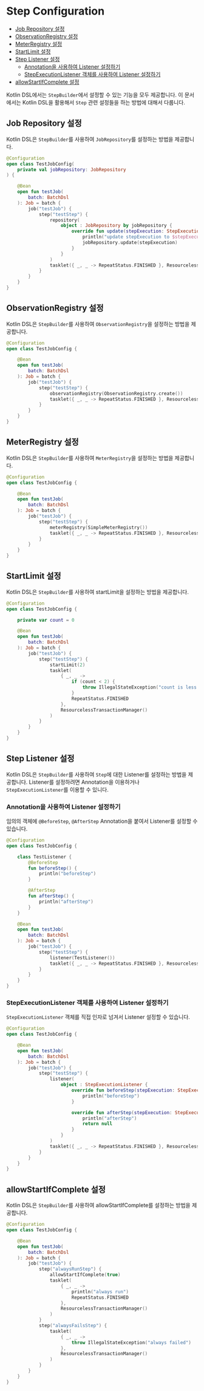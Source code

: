 # Step Configuration

- [Job Repository 설정](#job-repository-설정)
- [ObservationRegistry 설정](#observationregistry-설정)
- [MeterRegistry 설정](#meterregistry-설정)
- [StartLimit 설정](#startlimit-설정)
- [Step Listener 설정](#step-listener-설정)
  - [Annotation을 사용하여 Listener 설정하기](#annotation을-사용하여-listener-설정하기)
  - [StepExecutionListener 객체를 사용하여 Listener 설정하기](#stepexecutionlistener-객체를-사용하여-listener-설정하기)
- [allowStartIfComplete 설정](#allowstartifcomplete-설정)

Kotlin DSL에서는 `StepBuilder`에서 설정할 수 있는 기능을 모두 제공합니다. 이 문서에서는 Kotlin DSL을 활용해서 `Step` 관련 설정들을 하는 방법에 대해서 다룹니다.

## Job Repository 설정

Kotlin DSL은 `StepBuilder`를 사용하여 `JobRepository`를 설정하는 방법을 제공합니다.

```kotlin
@Configuration
open class TestJobConfig(
    private val jobRepository: JobRepository
) {

    @Bean
    open fun testJob(
        batch: BatchDsl
    ): Job = batch {
        job("testJob") {
            step("testStep") {
                repository(
                    object : JobRepository by jobRepository {
                        override fun update(stepExecution: StepExecution) {
                            println("update stepExecution to $stepExecution")
                            jobRepository.update(stepExecution)
                        }
                    }
                )
                tasklet({ _, _ -> RepeatStatus.FINISHED }, ResourcelessTransactionManager())
            }
        }
    }
}
```

## ObservationRegistry 설정

Kotlin DSL은 `StepBuilder`를 사용하여 `ObservationRegistry`을 설정하는 방법을 제공합니다.

```kotlin
@Configuration
open class TestJobConfig {

    @Bean
    open fun testJob(
        batch: BatchDsl
    ): Job = batch {
        job("testJob") {
            step("testStep") {
                observationRegistry(ObservationRegistry.create())
                tasklet({ _, _ -> RepeatStatus.FINISHED }, ResourcelessTransactionManager())
            }
        }
    }
}
```

## MeterRegistry 설정

Kotlin DSL은 `StepBuilder`를 사용하여 `MeterRegistry`을 설정하는 방법을 제공합니다.

```kotlin
@Configuration
open class TestJobConfig {

    @Bean
    open fun testJob(
        batch: BatchDsl
    ): Job = batch {
        job("testJob") {
            step("testStep") {
                meterRegistry(SimpleMeterRegistry())
                tasklet({ _, _ -> RepeatStatus.FINISHED }, ResourcelessTransactionManager())
            }
        }
    }
}
```

## StartLimit 설정

Kotlin DSL은 `StepBuilder`를 사용하여 startLimit을 설정하는 방법을 제공합니다.

```kotlin
@Configuration
open class TestJobConfig {

    private var count = 0

    @Bean
    open fun testJob(
        batch: BatchDsl
    ): Job = batch {
        job("testJob") {
            step("testStep") {
                startLimit(2)
                tasklet(
                    { _, _ ->
                        if (count < 2) {
                            throw IllegalStateException("count is less than 2 (count: ${count++})")
                        }
                        RepeatStatus.FINISHED
                    },
                    ResourcelessTransactionManager()
                )
            }
        }
    }
}
```

## Step Listener 설정

Kotlin DSL은 `StepBuilder`를 사용하여 `Step`에 대한 Listener를 설정하는 방법을 제공합니다. Listener를 설정하려면 Annotation을 이용하거나 `StepExecutionListener`를 이용할 수 있니다.

### Annotation을 사용하여 Listener 설정하기

임의의 객체에 `@BeforeStep`, `@AfterStep` Annotation을 붙여서 Listener를 설정할 수 있습니다.

```kotlin
@Configuration
open class TestJobConfig {

    class TestListener {
        @BeforeStep
        fun beforeStep() {
            println("beforeStep")
        }

        @AfterStep
        fun afterStep() {
            println("afterStep")
        }
    }

    @Bean
    open fun testJob(
        batch: BatchDsl
    ): Job = batch {
        job("testJob") {
            step("testStep") {
                listener(TestListener())
                tasklet({ _, _ -> RepeatStatus.FINISHED }, ResourcelessTransactionManager())
            }
        }
    }
}
```

### StepExecutionListener 객체를 사용하여 Listener 설정하기

`StepExecutionListener` 객체를 직접 인자로 넘겨서 Listener 설정할 수 있습니다.

```kotlin
@Configuration
open class TestJobConfig {

    @Bean
    open fun testJob(
        batch: BatchDsl
    ): Job = batch {
        job("testJob") {
            step("testStep") {
                listener(
                    object : StepExecutionListener {
                        override fun beforeStep(stepExecution: StepExecution) {
                            println("beforeStep")
                        }

                        override fun afterStep(stepExecution: StepExecution): ExitStatus? {
                            println("afterStep")
                            return null
                        }
                    }
                )
                tasklet({ _, _ -> RepeatStatus.FINISHED }, ResourcelessTransactionManager())
            }
        }
    }
}
```

## allowStartIfComplete 설정

Kotlin DSL은 `StepBuilder`를 사용하여 allowStartIfComplete를 설정하는 방법을 제공합니다.

```kotlin
@Configuration
open class TestJobConfig {

    @Bean
    open fun testJob(
        batch: BatchDsl
    ): Job = batch {
        job("testJob") {
            step("alwaysRunStep") {
                allowStartIfComplete(true)
                tasklet(
                    { _, _ ->
                        println("always run")
                        RepeatStatus.FINISHED
                    },
                    ResourcelessTransactionManager()
                )
            }
            step("alwaysFailsStep") {
                tasklet(
                    { _, _ ->
                        throw IllegalStateException("always failed")
                    },
                    ResourcelessTransactionManager()
                )
            }
        }
    }
}
```